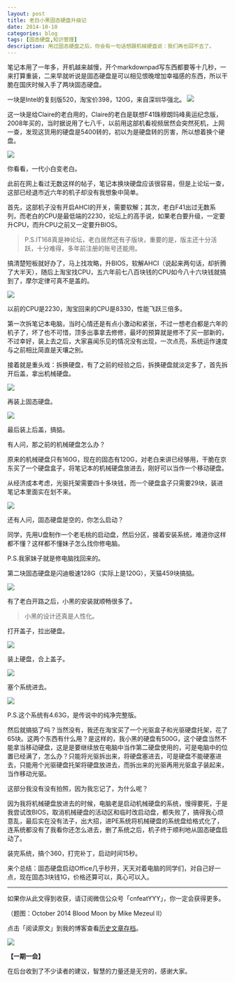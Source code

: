 ```yaml
---
layout: post
title: 老白小黑固态硬盘升级记
date: 2014-10-10
categories: blog
tags: [固态硬盘,知识管理]
description: 用过固态硬盘之后，你会有一句话想跟机械硬盘说：我们再也回不去了。
---
```


笔记本用了一年多，开机越来越慢，开个markdownpad写东西都要等十几秒，一来打算重装，二来早就听说是固态硬盘是可以相见恨晚增加幸福感的东西，所以干脆在国庆时候入手了两块固态硬盘。

一块是Intel的复刻版520，淘宝价398，120G，来自深圳华强北。
![](http://cnfeat.qiniudn.com/DSC00449_100914_093116_PM.jpg)

这一块是给Claire的老白用的，Claire的老白是联想F41珠穆朗玛峰奥运纪念版，2008年买的，当时据说用了七八千，以前用这部机看视频居然会突然死机，上网一查，发现这货用的硬盘是5400转的，初以为是硬盘转的厉害，所以想着换个硬盘。

![](http://cnfeat.qiniudn.com/DSC00444.JPG)

你看看，一代小白变老白。

此前在网上看过无数这样的帖子，笔记本换块硬盘应该很容易，但是上论坛一查，这部已经退市近六年的机子却没有我想象中简单。

首先，这部机子没有开启AHCI的开关，需要软解；其次，老白F41出过无数系列，而老白的CPU是最低端的2230，论坛上的高手说，如果老白要升级，一定要升CPU，而升CPU之前又一定要升BIOS。

>P.S.IT168真是神论坛，老白居然还有子版块，重要的是，版主还十分活跃，十分难得，多年前注册的账号还能用。

搞清楚短板就好办了，马上找攻略，升BIOS，软解AHCI（说起来两句话，却折腾了大半天），随后上淘宝找CPU，五六年前七八百块钱的CPU如今八十六块钱就搞到了，摩尔定律可真不是盖的。

![](http://cnfeat.qiniudn.com/1868066136.jpg)

以前的CPU是2230，淘宝回来的CPU是8330，性能飞跃三倍多。

第一次拆笔记本电脑，当时心情还是有点小激动和紧张，不过一想老白都是六年的机子了，坏了也不可惜，顶多出事拿去修修，最坏的预算就是修不了买一部新的，不过幸好，装上去之后，大家喜闻乐见的情况没有出现，一次点亮，系统运作速度与之前相比简直是天壤之别。

接着就是重头戏：拆换硬盘，有了之前的经验之后，拆换硬盘就淡定多了，首先拆开后盖，拿出机械硬盘。

![](http://cnfeat.qiniudn.com/DSC00457.JPG)

再装上固态硬盘。

![](http://cnfeat.qiniudn.com/DSC00458.JPG)

最后装上后盖，搞掂。

有人问，那之前的机械硬盘怎么办？

原来的机械硬盘只有160G，现在的固态有120G，对老白来讲已经够用，干脆在京东买了一个硬盘盒子，将笔记本的机械硬盘放进去，刚好可以当作一个移动硬盘。

从经济成本考虑，光驱托架需要四十多块钱，而一个硬盘盒子只需要29块，装进笔记本里面实在划不来。

![](http://cnfeat.qiniudn.com/348360792.jpg)

还有人问，固态硬盘是空的，你怎么启动？

同学，先用U盘制作一个老毛桃的启动盘，然后分区，接着安装系统，难道你这样都不懂？这样都不懂妹子怎么找你修电脑。

P.S.我家妹子就是修电脑找回来的。

第二块固态硬盘是闪迪极速128G（实际上是120G），天猫459块搞掂。

![](http://cnfeat.qiniudn.com/DSC00463.JPG)

有了老白开路之后，小黑的安装就顺畅很多了。

>小黑的设计还真是人性化。

打开盖子，拉出硬盘。

![](http://cnfeat.qiniudn.com/DSC00469.JPG)

装上硬盘，合上盖子。

![](http://cnfeat.qiniudn.com/DSC00471.JPG)

塞个系统进去。

![](http://cnfeat.qiniudn.com/DSC00474.JPG)

P.S.这个系统有4.63G，是传说中的纯净完整版。

然后就搞掂了吗？当然没有，我还在淘宝买了一个光驱盒子和光驱硬盘托架，花了65块。这两个东西有什么用？是这样的，我小黑的硬盘有500G，这个硬盘当然不能拿当移动硬盘，这是是要继续放在电脑中当作第二硬盘使用的，可是电脑中的位置已经满了，怎么办？只能将光驱拆出来，将硬盘塞进去，可是硬盘不能硬塞进去，只能用个光驱硬盘托架将硬盘放进去，而拆出来的光驱再用光驱盒子装起来，当作移动光驱。

这部分我没有没有拍照，因为我忘记了，为什么呢？

因为我将机械硬盘放进去的时候，电脑老是启动机械硬盘的系统，慢得要死，于是我尝试改BIOS，取消机械硬盘的活动区和临时改启动盘，都失败了，搞得我心烦意乱，最后实在没有法子，出大招，进PE系统将机械硬盘的系统盘给格式化了，连系统都没有了我看你还怎么进去，删了系统之后，机子终于顺利地从固态硬盘启动了。

装完系统，搞个360，打完补丁，启动时间15秒。

来个总结：固态硬盘启动Office几乎秒开，天天对着电脑的同学们，对自己好一点，现在固态3块钱1G，价格还算可以，真心可以入。


----

如果你从此文得到收获，请订阅微信公众号「cnfeatYYY」，你一定会获得更多。

（题图：October 2014 Blood Moon by Mike Mezeul II）

点击「阅读原文」到我的博客查看[历史文章存档](http://xiaoyan.work)。

![](http://cnfeat.qiniudn.com/signitrue-2014-09-28.jpg)

**【一期一会】**

在后台收到了不少读者的建议，智慧的力量还是无穷的，感谢大家。








